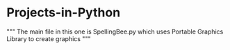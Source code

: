 # Projects-in-Python
"""
The main file in this one is SpellingBee.py which uses Portable Graphics Library to
create graphics
"""
